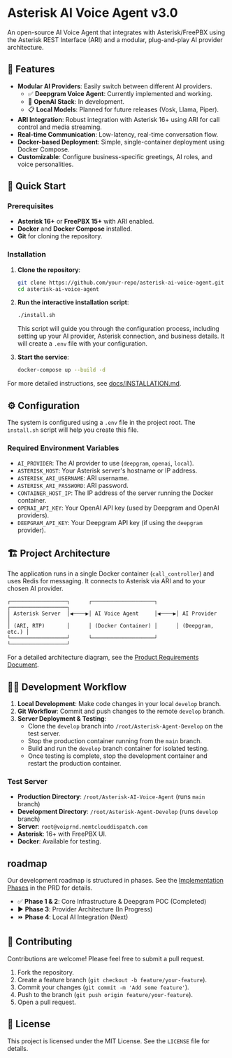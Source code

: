 # Asterisk AI Voice Agent v3.0

An open-source AI Voice Agent that integrates with Asterisk/FreePBX using the Asterisk REST Interface (ARI) and a modular, plug-and-play AI provider architecture.

## 🌟 Features

- **Modular AI Providers**: Easily switch between different AI providers.
  - ✅ **Deepgram Voice Agent**: Currently implemented and working.
  - 🔄 **OpenAI Stack**: In development.
  - 📋 **Local Models**: Planned for future releases (Vosk, Llama, Piper).
- **ARI Integration**: Robust integration with Asterisk 16+ using ARI for call control and media streaming.
- **Real-time Communication**: Low-latency, real-time conversation flow.
- **Docker-based Deployment**: Simple, single-container deployment using Docker Compose.
- **Customizable**: Configure business-specific greetings, AI roles, and voice personalities.

## 🚀 Quick Start

### Prerequisites

- **Asterisk 16+** or **FreePBX 15+** with ARI enabled.
- **Docker** and **Docker Compose** installed.
- **Git** for cloning the repository.

### Installation

1.  **Clone the repository**:
    ```bash
    git clone https://github.com/your-repo/asterisk-ai-voice-agent.git
    cd asterisk-ai-voice-agent
    ```

2.  **Run the interactive installation script**:
    ```bash
    ./install.sh
    ```
    This script will guide you through the configuration process, including setting up your AI provider, Asterisk connection, and business details. It will create a `.env` file with your configuration.

3.  **Start the service**:
    ```bash
    docker-compose up --build -d
    ```

For more detailed instructions, see [docs/INSTALLATION.md](docs/INSTALLATION.md).

## ⚙️ Configuration

The system is configured using a `.env` file in the project root. The `install.sh` script will help you create this file.

### Required Environment Variables

- `AI_PROVIDER`: The AI provider to use (`deepgram`, `openai`, `local`).
- `ASTERISK_HOST`: Your Asterisk server's hostname or IP address.
- `ASTERISK_ARI_USERNAME`: ARI username.
- `ASTERISK_ARI_PASSWORD`: ARI password.
- `CONTAINER_HOST_IP`: The IP address of the server running the Docker container.
- `OPENAI_API_KEY`: Your OpenAI API key (used by Deepgram and OpenAI providers).
- `DEEPGRAM_API_KEY`: Your Deepgram API key (if using the `deepgram` provider).

## 🏗️ Project Architecture

The application runs in a single Docker container (`call_controller`) and uses Redis for messaging. It connects to Asterisk via ARI and to your chosen AI provider.

```
┌──────────────────┐      ┌────────────────────┐      ┌──────────────────┐
│ Asterisk Server  │◀────▶│ AI Voice Agent     │◀────▶│ AI Provider      │
│ (ARI, RTP)       │      │ (Docker Container) │      │ (Deepgram, etc.) │
└──────────────────┘      └────────────────────┘      └──────────────────┘
```

For a detailed architecture diagram, see the [Product Requirements Document](Project%20Requirement%20Documents/prd-ai-agent-v3.md).

## 🧑‍💻 Development Workflow

1.  **Local Development**: Make code changes in your local `develop` branch.
2.  **Git Workflow**: Commit and push changes to the remote `develop` branch.
3.  **Server Deployment & Testing**:
    -   Clone the `develop` branch into `/root/Asterisk-Agent-Develop` on the test server.
    -   Stop the production container running from the `main` branch.
    -   Build and run the `develop` branch container for isolated testing.
    -   Once testing is complete, stop the development container and restart the production container.

### Test Server

-   **Production Directory**: `/root/Asterisk-AI-Voice-Agent` (runs `main` branch)
-   **Development Directory**: `/root/Asterisk-Agent-Develop` (runs `develop` branch)
-   **Server**: `root@voiprnd.nemtclouddispatch.com`
-   **Asterisk**: 16+ with FreePBX UI.
-   **Docker**: Available for testing.

##  roadmap

Our development roadmap is structured in phases. See the [Implementation Phases](Project%20Requirement%20Documents/prd-ai-agent-v3.md#7-implementation-phases) in the PRD for details.

-   ✅ **Phase 1 & 2**: Core Infrastructure & Deepgram POC (Completed)
-   ▶️ **Phase 3**: Provider Architecture (In Progress)
-   ⏩ **Phase 4**: Local AI Integration (Next)

## 🤝 Contributing

Contributions are welcome! Please feel free to submit a pull request.

1.  Fork the repository.
2.  Create a feature branch (`git checkout -b feature/your-feature`).
3.  Commit your changes (`git commit -m 'Add some feature'`).
4.  Push to the branch (`git push origin feature/your-feature`).
5.  Open a pull request.

## 📄 License

This project is licensed under the MIT License. See the `LICENSE` file for details.


